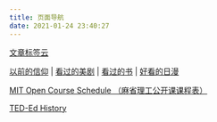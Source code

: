 ```yaml
---
title: 页面导航
date: 2021-01-24 23:40:27
---
```


[文章标签云](/tags) 

[以前的信仰](/pages/said-before)
| [看过的美剧](/pages/tv-us)
| [看过的书](/pages/books-read)
| [好看的日漫](/pages/tv-jp)

[MIT Open Course Schedule （麻省理工公开课课程表）](/pages/mit-open-course-schedule)

[TED-Ed History](/pages/ted-ed-history)


